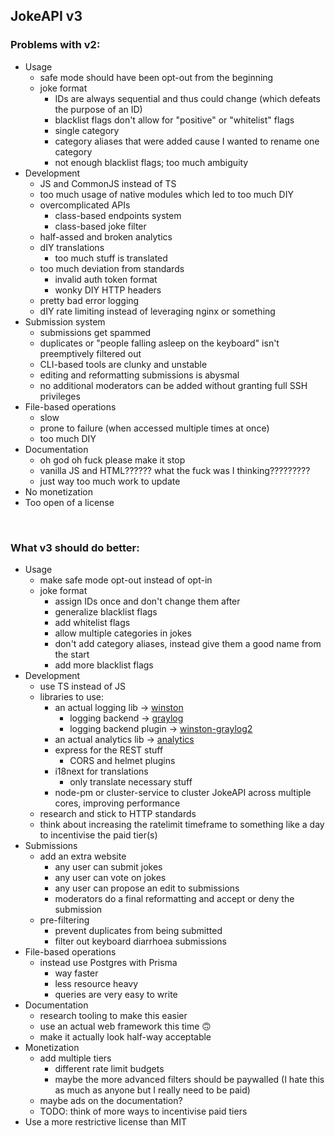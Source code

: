 ## JokeAPI v3 

### Problems with v2:
- Usage
    - safe mode should have been opt-out from the beginning
    - joke format
        - IDs are always sequential and thus could change (which defeats the purpose of an ID)
        - blacklist flags don't allow for "positive" or "whitelist" flags
        - single category
        - category aliases that were added cause I wanted to rename one category
        - not enough blacklist flags; too much ambiguity
- Development
    - JS and CommonJS instead of TS
    - too much usage of native modules which led to too much DIY
    - overcomplicated APIs
        - class-based endpoints system
        - class-based joke filter
    - half-assed and broken analytics
    - dIY translations
        - too much stuff is translated
    - too much deviation from standards
        - invalid auth token format
        - wonky DIY HTTP headers
    - pretty bad error logging
    - dIY rate limiting instead of leveraging nginx or something
- Submission system
    - submissions get spammed
    - duplicates or "people falling asleep on the keyboard" isn't preemptively filtered out
    - CLI-based tools are clunky and unstable
    - editing and reformatting submissions is abysmal
    - no additional moderators can be added without granting full SSH privileges
- File-based operations
    - slow
    - prone to failure (when accessed multiple times at once)
    - too much DIY
- Documentation
    - oh god oh fuck please make it stop
    - vanilla JS and HTML?????? what the fuck was I thinking?????????
    - just way too much work to update
- No monetization
- Too open of a license

<br>

### What v3 should do better:
- Usage
    - make safe mode opt-out instead of opt-in
    - joke format
        - assign IDs once and don't change them after
        - generalize blacklist flags
        - add whitelist flags
        - allow multiple categories in jokes
        - don't add category aliases, instead give them a good name from the start
        - add more blacklist flags
- Development
    - use TS instead of JS
    - libraries to use:
        - an actual logging lib -> [winston](https://www.npmjs.com/package/winston)
            - logging backend -> [graylog](https://www.graylog.org/products/source-available/)
            - logging backend plugin -> [winston-graylog2](https://www.npmjs.com/package/@eximius/winston-graylog2)
        - an actual analytics lib -> [analytics](https://www.npmjs.com/package/analytics)
        - express for the REST stuff
            - CORS and helmet plugins
        - i18next for translations
            - only translate necessary stuff
        - node-pm or cluster-service to cluster JokeAPI across multiple cores, improving performance
    - research and stick to HTTP standards
    - think about increasing the ratelimit timeframe to something like a day to incentivise the paid tier(s)
- Submissions
    - add an extra website
        - any user can submit jokes
        - any user can vote on jokes
        - any user can propose an edit to submissions
        - moderators do a final reformatting and accept or deny the submission
    - pre-filtering
        - prevent duplicates from being submitted
        - filter out keyboard diarrhoea submissions
- File-based operations
    - instead use Postgres with Prisma
        - way faster
        - less resource heavy
        - queries are very easy to write
- Documentation
    - research tooling to make this easier
    - use an actual web framework this time 🙃
    - make it actually look half-way acceptable
- Monetization
    - add multiple tiers
        - different rate limit budgets
        - maybe the more advanced filters should be paywalled (I hate this as much as anyone but I really need to be paid)
    - maybe ads on the documentation?
    - TODO: think of more ways to incentivise paid tiers
- Use a more restrictive license than MIT
